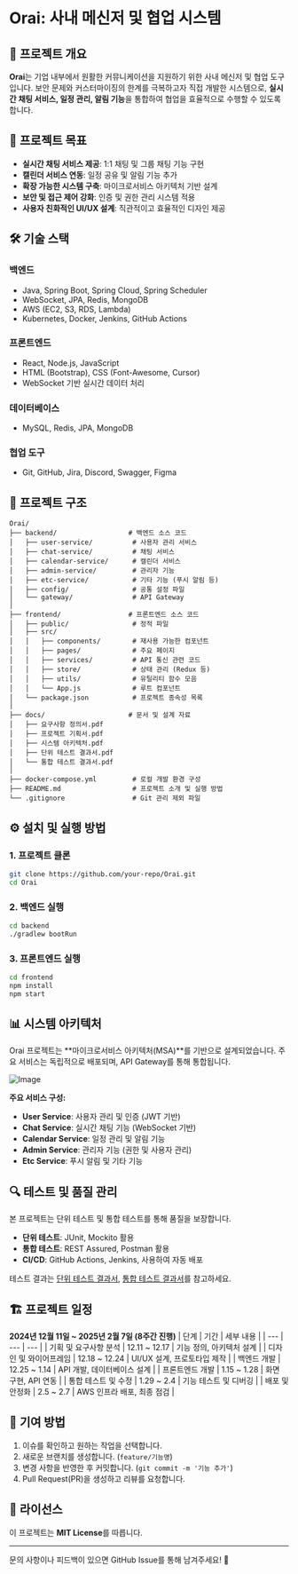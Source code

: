 # Orai: 사내 메신저 및 협업 시스템

## 📌 프로젝트 개요
**Orai**는 기업 내부에서 원활한 커뮤니케이션을 지원하기 위한 사내 메신저 및 협업 도구입니다. 보안 문제와 커스터마이징의 한계를 극복하고자 직접 개발한 시스템으로, **실시간 채팅 서비스, 일정 관리, 알림 기능**을 통합하여 협업을 효율적으로 수행할 수 있도록 합니다.

## 🎯 프로젝트 목표
- **실시간 채팅 서비스 제공**: 1:1 채팅 및 그룹 채팅 기능 구현
- **캘린더 서비스 연동**: 일정 공유 및 알림 기능 추가
- **확장 가능한 시스템 구축**: 마이크로서비스 아키텍처 기반 설계
- **보안 및 접근 제어 강화**: 인증 및 권한 관리 시스템 적용
- **사용자 친화적인 UI/UX 설계**: 직관적이고 효율적인 디자인 제공

## 🛠 기술 스택
### **백엔드**
- Java, Spring Boot, Spring Cloud, Spring Scheduler
- WebSocket, JPA, Redis, MongoDB
- AWS (EC2, S3, RDS, Lambda)
- Kubernetes, Docker, Jenkins, GitHub Actions

### **프론트엔드**
- React, Node.js, JavaScript
- HTML (Bootstrap), CSS (Font-Awesome, Cursor)
- WebSocket 기반 실시간 데이터 처리

### **데이터베이스**
- MySQL, Redis, JPA, MongoDB

### **협업 도구**
- Git, GitHub, Jira, Discord, Swagger, Figma

## 📂 프로젝트 구조
```
Orai/
├── backend/                  # 백엔드 소스 코드
│   ├── user-service/          # 사용자 관리 서비스
│   ├── chat-service/          # 채팅 서비스
│   ├── calendar-service/      # 캘린더 서비스
│   ├── admin-service/         # 관리자 기능
│   ├── etc-service/           # 기타 기능 (푸시 알림 등)
│   ├── config/                # 공통 설정 파일
│   └── gateway/               # API Gateway
│
├── frontend/                 # 프론트엔드 소스 코드
│   ├── public/                # 정적 파일
│   ├── src/
│   │   ├── components/        # 재사용 가능한 컴포넌트
│   │   ├── pages/             # 주요 페이지
│   │   ├── services/          # API 통신 관련 코드
│   │   ├── store/             # 상태 관리 (Redux 등)
│   │   ├── utils/             # 유틸리티 함수 모음
│   │   └── App.js             # 루트 컴포넌트
│   └── package.json           # 프로젝트 종속성 목록
│
├── docs/                     # 문서 및 설계 자료
│   ├── 요구사항 정의서.pdf
│   ├── 프로젝트 기획서.pdf
│   ├── 시스템 아키텍처.pdf
│   ├── 단위 테스트 결과서.pdf
│   └── 통합 테스트 결과서.pdf
│
├── docker-compose.yml         # 로컬 개발 환경 구성
├── README.md                  # 프로젝트 소개 및 실행 방법
└── .gitignore                 # Git 관리 제외 파일
```

## ⚙️ 설치 및 실행 방법
### **1. 프로젝트 클론**
```sh
git clone https://github.com/your-repo/Orai.git
cd Orai
```

### **2. 백엔드 실행**
```sh
cd backend
./gradlew bootRun
```

### **3. 프론트엔드 실행**
```sh
cd frontend
npm install
npm start
```

## 📊 시스템 아키텍처
Orai 프로젝트는 **마이크로서비스 아키텍처(MSA)**를 기반으로 설계되었습니다. 주요 서비스는 독립적으로 배포되며, API Gateway를 통해 통합됩니다.

![Image](https://github.com/user-attachments/assets/f3c9faa3-75ec-4a1a-9486-b5ebaa78d5ea)

**주요 서비스 구성:**
- **User Service**: 사용자 관리 및 인증 (JWT 기반)
- **Chat Service**: 실시간 채팅 기능 (WebSocket 기반)
- **Calendar Service**: 일정 관리 및 알림 기능
- **Admin Service**: 관리자 기능 (권한 및 사용자 관리)
- **Etc Service**: 푸시 알림 및 기타 기능

## 🔍 테스트 및 품질 관리
본 프로젝트는 단위 테스트 및 통합 테스트를 통해 품질을 보장합니다.
- **단위 테스트**: JUnit, Mockito 활용
- **통합 테스트**: REST Assured, Postman 활용
- **CI/CD**: GitHub Actions, Jenkins,  사용하여 자동 배포

테스트 결과는 [단위 테스트 결과서](docs/단위_테스트_결과서.pdf), [통합 테스트 결과서](docs/통합_테스트_결과서.pdf)를 참고하세요.

## 🏗 프로젝트 일정
**2024년 12월 11일 ~ 2025년 2월 7일 (8주간 진행)**
| 단계  | 기간  | 세부 내용  |
| --- | --- | --- |
| 기획 및 요구사항 분석  | 12.11 ~ 12.17  | 기능 정의, 아키텍처 설계  |
| 디자인 및 와이어프레임  | 12.18 ~ 12.24  | UI/UX 설계, 프로토타입 제작  |
| 백엔드 개발  | 12.25 ~ 1.14  | API 개발, 데이터베이스 설계  |
| 프론트엔드 개발  | 1.15 ~ 1.28  | 화면 구현, API 연동  |
| 통합 테스트 및 수정  | 1.29 ~ 2.4  | 기능 테스트 및 디버깅  |
| 배포 및 안정화  | 2.5 ~ 2.7  | AWS 인프라 배포, 최종 점검  |

## 🤝 기여 방법
1. 이슈를 확인하고 원하는 작업을 선택합니다.
2. 새로운 브랜치를 생성합니다. (`feature/기능명`)
3. 변경 사항을 반영한 후 커밋합니다. (`git commit -m '기능 추가'`)
4. Pull Request(PR)을 생성하고 리뷰를 요청합니다.

## 📜 라이선스
이 프로젝트는 **MIT License**를 따릅니다.

---
문의 사항이나 피드백이 있으면 GitHub Issue를 통해 남겨주세요! 🚀
